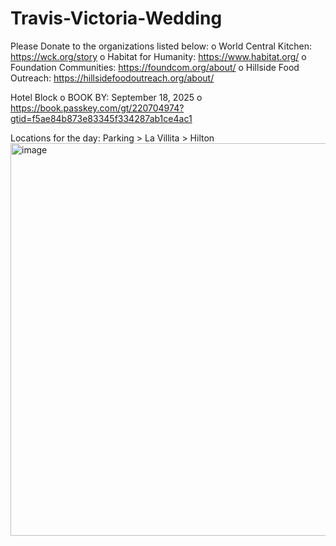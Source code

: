 # Travis-Victoria-Wedding

Please Donate to the organizations listed below:
o	World Central Kitchen: https://wck.org/story 
o	Habitat for Humanity: https://www.habitat.org/ 
o	Foundation Communities: https://foundcom.org/about/ 
o	Hillside Food Outreach: https://hillsidefoodoutreach.org/about/

Hotel Block
o	BOOK BY: September 18, 2025
o	https://book.passkey.com/gt/220704974?gtid=f5ae84b873e83345f334287ab1ce4ac1

Locations for the day:
Parking > La Villita > Hilton
<img width="975" height="628" alt="image" src="https://github.com/user-attachments/assets/ffaf2c55-3b5f-4a3c-9369-976ae0e0909d" />

